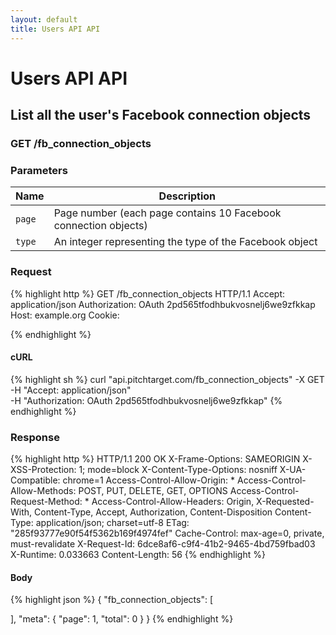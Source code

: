 ```yaml
---
layout: default
title: Users API API
---
```


# Users API API

## List all the user&#39;s Facebook connection objects

### GET /fb_connection_objects


### Parameters

Name | Description |
-----|-------------|
`page`  | Page number (each page contains 10 Facebook connection objects) |
`type`  | An integer representing the type of the Facebook object |

### Request

{% highlight http %}
GET /fb_connection_objects HTTP/1.1
Accept: application/json
Authorization: OAuth 2pd565tfodhbukvosnelj6we9zfkkap
Host: example.org
Cookie: 

{% endhighlight %}


#### cURL

{% highlight sh %}
curl "api.pitchtarget.com/fb_connection_objects" -X GET \
	-H "Accept: application/json" \
	-H "Authorization: OAuth 2pd565tfodhbukvosnelj6we9zfkkap"
{% endhighlight %}

### Response

{% highlight http %}
HTTP/1.1 200 OK
X-Frame-Options: SAMEORIGIN
X-XSS-Protection: 1; mode=block
X-Content-Type-Options: nosniff
X-UA-Compatible: chrome=1
Access-Control-Allow-Origin: *
Access-Control-Allow-Methods: POST, PUT, DELETE, GET, OPTIONS
Access-Control-Request-Method: *
Access-Control-Allow-Headers: Origin, X-Requested-With, Content-Type, Accept, Authorization, Content-Disposition
Content-Type: application/json; charset=utf-8
ETag: "285f93777e90f54f5362b169f4974fef"
Cache-Control: max-age=0, private, must-revalidate
X-Request-Id: 6dce8af6-c9f4-41b2-9465-4bd759fbad03
X-Runtime: 0.033663
Content-Length: 56
{% endhighlight %}

#### Body

{% highlight json %}
{
  "fb_connection_objects": [

  ],
  "meta": {
    "page": 1,
    "total": 0
  }
}
{% endhighlight %}

